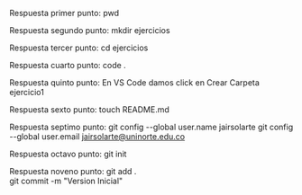 Respuesta primer punto: 
pwd

Respuesta segundo punto: 
mkdir ejercicios

Respuesta tercer punto: 
cd ejercicios

Respuesta cuarto punto: 
code .

Respuesta quinto punto: 
En VS Code damos click en Crear Carpeta ejercicio1

Respuesta sexto punto: 
touch README.md

Respuesta septimo punto: 
git config --global user.name jairsolarte
git config --global user.email jairsolarte@uninorte.edu.co

Respuesta octavo punto: 
git init

Respuesta noveno punto: 
git add .       
git commit -m "Version Inicial"